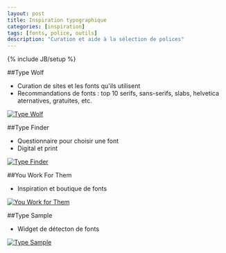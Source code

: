 ```yaml
---
layout: post
title: Inspiration typographique
categories: [inspiration]
tags: [fonts, police, outils]
description: "Curation et aide à la sélection de polices"
---
```

{% include JB/setup %}

##Type Wolf
- Curation de sites et les fonts qu'ils utilisent
- Recommandations de fonts : top 10 serifs, sans-serifs, slabs, helvetica aternatives, gratuites, etc.

[![Type Wolf](http://haveidols.com/grabs/Screen%20Shot%202014-06-13%20at%2012.35.59.png)](http://www.typewolf.com)

##Type Finder
- Questionnaire pour choisir une font
- Digital et print

[![Type Finder](http://haveidols.com/grabs/Screen%20Shot%202014-06-13%20at%2012.36.26.png)](http://www.type-finder.com)

##You Work For Them
- Inspiration et boutique de fonts

[![You Work for Them](http://haveidols.com/grabs/Screen%20Shot%202014-06-16%20at%2011.47.01.png)](http://www.youworkforthem.com)

##Type Sample
- Widget de détecton de fonts

[![Type Sample](http://haveidols.com/grabs/Screen%20Shot%202014-06-13%20at%2012.36.45.png)](http://www.typesample.com)